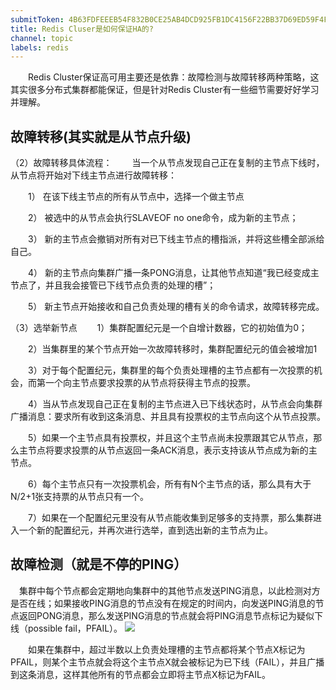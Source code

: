 ```yaml
---
submitToken: 4B63FDFEEEB54F832B0CE25AB4DCD925FB1DC4156F22BB37D69ED59F4F03D626
title: Redis Cluser是如何保证HA的?
channel: topic
labels: redis
---
```



　　Redis Cluster保证高可用主要还是依靠：故障检测与故障转移两种策略，这其实很多分布式集群都能保证，但是针对Redis Cluster有一些细节需要好好学习并理解。

## 故障转移(其实就是从节点升级)


（2）故障转移具体流程：
　　当一个从节点发现自己正在复制的主节点下线时，从节点将开始对下线主节点进行故障转移：

　　1） 在该下线主节点的所有从节点中，选择一个做主节点

　　2） 被选中的从节点会执行SLAVEOF no one命令，成为新的主节点；

　　3） 新的主节点会撤销对所有对已下线主节点的槽指派，并将这些槽全部派给自己。

　　4） 新的主节点向集群广播一条PONG消息，让其他节点知道“我已经变成主节点了，并且我会接管已下线节点负责的处理的槽”；

　　5） 新主节点开始接收和自己负责处理的槽有关的命令请求，故障转移完成。

（3）选举新节点
　　1）集群配置纪元是一个自增计数器，它的初始值为0；

　　2）当集群里的某个节点开始一次故障转移时，集群配置纪元的值会被增加1

　　3）对于每个配置纪元，集群里的每个负责处理槽的主节点都有一次投票的机会，而第一个向主节点要求投票的从节点将获得主节点的投票。

　　4）当从节点发现自己正在复制的主节点进入已下线状态时，从节点会向集群广播消息：要求所有收到这条消息、并且具有投票权的主节点向这个从节点投票。

　　5）如果一个主节点具有投票权，并且这个主节点尚未投票跟其它从节点，那么主节点将要求投票的从节点返回一条ACK消息，表示支持该从节点成为新的主节点。

　　6）每个主节点只有一次投票机会，所有有N个主节点的话，那么具有大于N/2+1张支持票的从节点只有一个。

　　7）如果在一个配置纪元里没有从节点能收集到足够多的支持票，那么集群进入一个新的配置纪元，并再次进行选举，直到选出新的主节点为止。

## 故障检测（就是不停的PING）


　集群中每个节点都会定期地向集群中的其他节点发送PING消息，以此检测对方是否在线；如果接收PING消息的节点没有在规定的时间内，向发送PING消息的节点返回PONG消息，那么发送PING消息的节点就会将PING消息节点标记为疑似下线（possible fail，PFAIL）。
![](https://image.avalon-zheng.xin/e3e29e2b-9660-4a93-a074-321454c4728b "")


　　如果在集群中，超过半数以上负责处理槽的主节点都将某个节点X标记为PFAIL，则某个主节点就会将这个主节点X就会被标记为已下线（FAIL），并且广播到这条消息，这样其他所有的节点都会立即将主节点X标记为FAIL。


